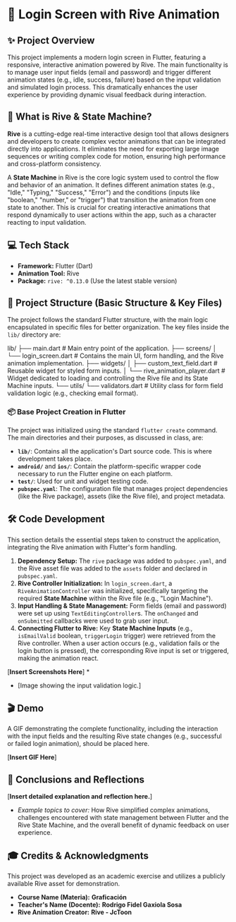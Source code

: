 # 🐻 Login Screen with Rive Animation

## ✨ Project Overview

This project implements a modern login screen in Flutter, featuring a responsive, interactive animation powered by Rive. The main functionality is to manage user input fields (email and password) and trigger different animation states (e.g., idle, success, failure) based on the input validation and simulated login process. This dramatically enhances the user experience by providing dynamic visual feedback during interaction.

## 🚀 What is Rive & State Machine?

**Rive** is a cutting-edge real-time interactive design tool that allows designers and developers to create complex vector animations that can be integrated directly into applications. It eliminates the need for exporting large image sequences or writing complex code for motion, ensuring high performance and cross-platform consistency.

A **State Machine** in Rive is the core logic system used to control the flow and behavior of an animation. It defines different animation states (e.g., "Idle," "Typing," "Success," "Error") and the conditions (inputs like "boolean," "number," or "trigger") that transition the animation from one state to another. This is crucial for creating interactive animations that respond dynamically to user actions within the app, such as a character reacting to input validation.

## 💻 Tech Stack

* **Framework:** Flutter (Dart)
* **Animation Tool:** Rive
* **Package:** `rive: ^0.13.0` (Use the latest stable version)

## 📁 Project Structure (Basic Structure & Key Files)

The project follows the standard Flutter structure, with the main logic encapsulated in specific files for better organization. The key files inside the `lib/` directory are:

lib/ ├── main.dart # Main entry point of the application. ├── screens/ │ └── login_screen.dart # Contains the main UI, form handling, and the Rive animation implementation. ├── widgets/ │ ├── custom_text_field.dart # Reusable widget for styled form inputs. │ └── rive_animation_player.dart # Widget dedicated to loading and controlling the Rive file and its State Machine inputs. └── utils/ └── validators.dart # Utility class for form field validation logic (e.g., checking email format).

### 📦 Base Project Creation in Flutter

The project was initialized using the standard `flutter create` command. The main directories and their purposes, as discussed in class, are:

* **`lib/`**: Contains all the application's Dart source code. This is where development takes place.
* **`android/`** and **`ios/`**: Contain the platform-specific wrapper code necessary to run the Flutter engine on each platform.
* **`test/`**: Used for unit and widget testing code.
* **`pubspec.yaml`**: The configuration file that manages project dependencies (like the Rive package), assets (like the Rive file), and project metadata.

## 🛠️ Code Development

This section details the essential steps taken to construct the application, integrating the Rive animation with Flutter's form handling.

1.  **Dependency Setup:** The `rive` package was added to `pubspec.yaml`, and the Rive asset file was added to the `assets` folder and declared in `pubspec.yaml`.
2.  **Rive Controller Initialization:** In `login_screen.dart`, a `RiveAnimationController` was initialized, specifically targeting the required **State Machine** within the Rive file (e.g., "Login Machine").
3.  **Input Handling & State Management:** Form fields (email and password) were set up using `TextEditingController`s. The `onChanged` and `onSubmitted` callbacks were used to grab user input.
4.  **Connecting Flutter to Rive:** Key **State Machine Inputs** (e.g., `isEmailValid` boolean, `triggerLogin` trigger) were retrieved from the Rive controller. When a user action occurs (e.g., validation fails or the login button is pressed), the corresponding Rive input is set or triggered, making the animation react.

[**Insert Screenshots Here**]
* 
* [Image showing the input validation logic.]

## 🎬 Demo

A GIF demonstrating the complete functionality, including the interaction with the input fields and the resulting Rive state changes (e.g., successful or failed login animation), should be placed here.

[**Insert GIF Here**]

## 🧠 Conclusions and Reflections

[**Insert detailed explanation and reflection here.**]
* *Example topics to cover:* How Rive simplified complex animations, challenges encountered with state management between Flutter and the Rive State Machine, and the overall benefit of dynamic feedback on user experience.

## 🎓 Credits & Acknowledgments

This project was developed as an academic exercise and utilizes a publicly available Rive asset for demonstration.

* **Course Name (Materia):** **Graficación**
* **Teacher's Name (Docente):** **Rodrigo Fidel Gaxiola Sosa**
* **Rive Animation Creator:** **Rive - JcToon**
